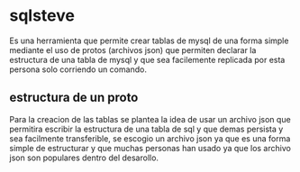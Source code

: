 # sqlsteve

Es una herramienta que permite crear tablas de mysql de una forma simple 
mediante el uso de protos (archivos json) que permiten declarar 
la estructura de una tabla de mysql y que sea facilemente replicada 
por esta persona solo corriendo un comando.

## estructura de un proto

Para la creacion de las tablas se plantea la idea de usar un archivo json 
que permitira escribir la estructura de una tabla de sql y que demas persista 
y sea facilmente transferible, se escogio un archivo json ya que es una 
forma simple de estructurar y que muchas personas han usado ya que los 
archivo json son populares dentro del desarollo.